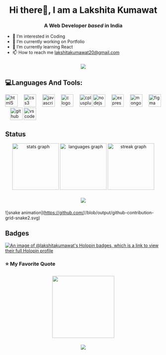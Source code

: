 <h1 align="center"> Hi there🤗, I am a <strong>Lakshita Kumawat</strong></h1>

<h3 align="center">A Web Developer <em>based</em> in India</h3>   

- 👀 I’m interested in Coding
- 🔭 I’m currently working on Portfolio
- 🌱 I’m currently learning React
- 📫 How to reach me lakshitakumawat20@gmail.com

###

<div align="center">
  <img src="https://profile-counter.glitch.me/Lakshita-Kumawat/count.svg?"  />
</div>

###

<h2>💻Languages And Tools:</h2> 

<div align="left">
  <img src="https://cdn.jsdelivr.net/gh/devicons/devicon/icons/html5/html5-original.svg" height="40" alt="html5 logo"  />
  <img width="12" />
  <img src="https://cdn.jsdelivr.net/gh/devicons/devicon/icons/css3/css3-original.svg" height="40" alt="css3 logo"  />
  <img width="12" />
  <img src="https://skillicons.dev/icons?i=js" height="40" alt="javascript logo"  />
  <img width="12" />
  <img src="https://cdn.jsdelivr.net/gh/devicons/devicon/icons/c/c-original.svg" height="40" alt="c logo"  />
  <img width="12" />
  <img src="https://cdn.jsdelivr.net/gh/devicons/devicon/icons/cplusplus/cplusplus-original.svg" height="40" alt="cplusplus logo"  />

  <img src="https://skillicons.dev/icons?i=nodejs" height="40" alt="nodejs logo"  />
  <img width="12" />
  <img src="https://cdn.jsdelivr.net/gh/devicons/devicon/icons/express/express-original.svg" height="40" alt="express logo"  />

<img width="12" />
  <img src="https://cdn.jsdelivr.net/gh/devicons/devicon/icons/mongodb/mongodb-original-wordmark.svg" height="40" alt="mongodb logo"  />

<img width="12" />
  <img src="https://cdn.jsdelivr.net/gh/devicons/devicon/icons/figma/figma-original.svg" height="40" alt="figma logo"  />

<img width="12" />
  <img src="https://cdn.jsdelivr.net/gh/devicons/devicon/icons/github/github-original.svg" height="40" alt="github logo"  />

  <img src="https://cdn.jsdelivr.net/gh/devicons/devicon/icons/vscode/vscode-original.svg" height="40" alt="vscode logo"  />
</div>

###

<h2>Status</h2>

<div align="center">
  <img src="https://github-readme-stats.vercel.app/api?username=Lakshita-Kumawat&hide_title=false&hide_rank=false&show_icons=true&include_all_commits=true&count_private=true&disable_animations=false&theme=dracula&locale=en&hide_border=false&order=1" height="150" alt="stats graph"  />
  <img src="https://github-readme-stats.vercel.app/api/top-langs?username=Lakshita-Kumawat&locale=en&hide_title=false&layout=compact&card_width=320&langs_count=5&theme=dracula&hide_border=false&order=2" height="150" alt="languages graph"  />
  <img src="https://streak-stats.demolab.com?user=Lakshita-Kumawat&locale=en&mode=daily&theme=dracula&hide_border=false&border_radius=5&order=3" height="150" alt="streak graph"  />
</div>

###

<div align="center">
  <img src="https://user-images.githubusercontent.com/74038190/212284158-e840e285-664b-44d7-b79b-e264b5e54825.gif"  />
</div>

###

![snake animation](https://github.com/<seu user name>/<seu user name>/blob/output/github-contribution-grid-snake2.svg)

###

<h2>Badges</h2>

[![An image of @lakshitakumawat's Holopin badges, which is a link to view their full Holopin profile](https://holopin.me/lakshitakumawat)](https://holopin.io/@lakshitakumawat)

###

<h3 align="left">⭐️ My Favorite Quote</h3>

###

<div align="center">
  <img height="200" src="https://user-images.githubusercontent.com/74038190/236544207-c4f427b3-be04-4cfe-a3d2-2eabb0d2de73.gif"  />
</div>

###

<div align="center">
  <img  src="https://user-images.githubusercontent.com/74038190/212284115-f47cd8ff-2ffb-4b04-b5bf-4d1c14c0247f.gif"  />
</div>

###


<!---
Lakshita-Kumawat/Lakshita-Kumawat is a ✨ special ✨ repository because its `README.md` (this file) appears on your GitHub profile.
You can click the Preview link to take a look at your changes.
--->
